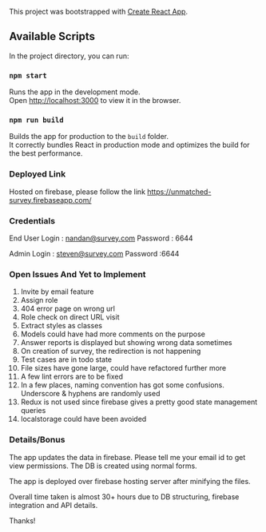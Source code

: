 This project was bootstrapped with [Create React App](https://github.com/facebook/create-react-app).

## Available Scripts

In the project directory, you can run:

### `npm start`

Runs the app in the development mode.<br />
Open [http://localhost:3000](http://localhost:3000) to view it in the browser.

### `npm run build`

Builds the app for production to the `build` folder.<br />
It correctly bundles React in production mode and optimizes the build for the best performance.

### Deployed Link

Hosted on firebase, please follow the link
https://unmatched-survey.firebaseapp.com/

### Credentials 

End User Login : nandan@survey.com
Password : 6644

Admin Login : steven@survey.com
Password :6644

### Open Issues And Yet to Implement
1. Invite by email feature
2. Assign role
3. 404 error page on wrong url
4. Role check on direct URL visit
5. Extract styles as classes
6. Models could have had more comments on the purpose
7. Answer reports is displayed but showing wrong data sometimes
8. On creation of survey, the redirection is not happening
9. Test cases are in todo state
10. File sizes have gone large, could have refactored further more
11. A few lint errors are to be fixed
12. In a few places, naming convention has got some confusions. Underscore & hyphens are randomly used
13. Redux is not used since firebase gives a pretty good state management queries
14. localstorage could have been avoided

### Details/Bonus

The app updates the data in firebase. Please tell me your email id to get view permissions.
The DB is created using normal forms.

The app is deployed over firebase hosting server after minifying the files.

Overall time taken is almost 30+ hours due to DB structuring, firebase integration and API details.

Thanks!

